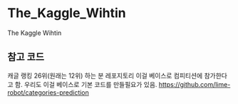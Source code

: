 # The_Kaggle_Wihtin
The Kaggle Wihtin

## 참고 코드
캐글 랭킹 26위(원래는 12위) 하는 분 레포지토리 이걸 베이스로 컴피티션에 참가한다고 함. 우리도 이걸 베이스로 기본 코드를 만들필요가 있음. 
https://github.com/lime-robot/categories-prediction
